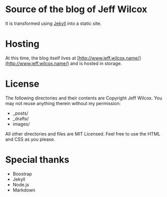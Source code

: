 # Source of the blog of Jeff Wilcox

It is transformed using [Jekyll](http://github.com/mojombo/jekyll) into a static site.

# Hosting

At this time, the blog itself lives at [http://www.jeff.wilcox.name/](http://www.jeff.wilcox.name/) and is 
hosted in storage.

# License

The following directories and their contents are Copyright Jeff Wilcox. You may not reuse anything therein without my permission:

* _posts/
* _drafts/
* images/

All other directories and files are MIT Licensed. Feel free to use the HTML and CSS as you please.

# Special thanks

- Boostrap
- Jekyll
- Node.js
- Markdown
